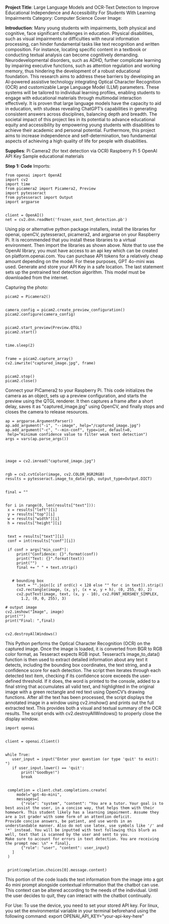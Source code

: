 **Project Title**: Large Language Models and OCR-Text Detection to Improve Educational Independence and Accessibility For Students With Learning Impairments 
Category: Computer Science
Cover Image:

**Introduction**:
Many young students with impairments, both physical and cognitive, face significant challenges in education. Physical disabilities, such as visual impairments or difficulties with neural information processing, can hinder fundamental tasks like text recognition and written composition. For instance, locating specific content in a textbook or conducting textual analysis can become cognitively demanding. Neurodevelopmental disorders, such as ADHD, further complicate learning by impairing executive functions, such as attention regulation and working memory, thus hindering the development of a robust educational foundation. This research aims to address these barriers by developing an AI-powered assistive technology integrating Optical Character Recognition (OCR) and customizable Large Language Model (LLM) parameters. These systems will be tailored to individual learning profiles, enabling students to engage with educational materials through multimodal interaction effectively. It is proven that large language models have the capacity to aid in education, with studeas revealing ChatGPT’s capabilities in generating consistent answers across disciplines, balancing depth and breadth. The societal impact of this project lies in its potential to advance educational equity and accessibility by empowering young students with disabilities to achieve their academic and personal potential. Furthermore, this project aims to increase independence and self-determination, two fundamental aspects of achieving a high quality of life for people with disabilities.

**Supplies**: 
Pi Camera2 (for text detection via OCR)
Raspberry Pi 5
OpenAI API Key
Sample educational materials

**Step 1: Code**
  Imports:
    
    from openai import OpenAI
    import cv2
    import time
    from picamera2 import Picamera2, Preview
    import pytesseract
    from pytesseract import Output
    import argparse 
    
    
    client = OpenAI()
    net = cv2.dnn.readNet('frozen_east_text_detection.pb')

Using pip or alternative python package installers, install the libraries for openai, openCV, pytesseract, picamera2, and argparse on your Raspberry Pi. It is recommended that you install these libraries to a virtual environment. Then import the libraries as shown above. Note that to use the OpenAI library, you must have access to an api key which can be created on platform.openai.com. You can purchase API tokens for a relatively cheap amount depending on the model. For these purposes, GPT 4o-mini was used. Generate and store your API Key in a safe location. The last statement sets up the pretrained text detection algorithm. This model must be downloaded from the internet. 

Capturing the photo: 


    picam2 = Picamera2()


    camera_config = picam2.create_preview_configuration()
    picam2.configure(camera_config)


    picam2.start_preview(Preview.QTGL)
    picam2.start()


    time.sleep(2)


    frame = picam2.capture_array()
    cv2.imwrite("captured_image.jpg", frame)


    picam2.stop()
    picam2.close()
  
Connect your PiCamera2 to your Raspberry Pi. This code initializes the camera as an object, sets up a preview configuration, and starts the preview using the QTGL renderer. It then captures a frame after a short delay, saves it as "captured_image.jpg" using OpenCV, and finally stops and closes the camera to release resources.





    ap = argparse.ArgumentParser()
    ap.add_argument("-i", "--image", help="/captured_image.jpg")
    ap.add_argument("-c", "--min-conf", type=int, default=0,
     help="minimum confidence value to filter weak text detection")
    args = vars(ap.parse_args())




    image = cv2.imread("captured_image.jpg")


    rgb = cv2.cvtColor(image, cv2.COLOR_BGR2RGB)
    results = pytesseract.image_to_data(rgb, output_type=Output.DICT)


    final = ""


    for i in range(0, len(results["text"])):
     x = results["left"][i]
     y = results["top"][i]
     w = results["width"][i]
     h = results["height"][i]


     text = results["text"][i]
     conf = int(results["conf"][i])
  
     if conf > args["min_conf"]:
         print("Confidence: {}".format(conf))
         print("Text: {}".format(text))
         print("")
         final += " " + text.strip()


       # bounding box
         text = "".join([c if ord(c) < 128 else "" for c in text]).strip()
         cv2.rectangle(image, (x, y), (x + w, y + h), (0, 255, 0), 2)
         cv2.putText(image, text, (x, y - 10), cv2.FONT_HERSHEY_SIMPLEX,
           1.2, (0, 0, 255), 3)
           
    # output image
    cv2.imshow("Image", image)
    print("")
    print("Final: ",final)
  
  
    cv2.destroyAllWindows()



This Python performs the Optical Character Recognition (OCR) on the captured image. Once the image is loaded, it is converted from BGR to RGB color format, as Tesseract expects RGB input. Tesseract’s image_to_data() function is then used to extract detailed information about any text it detects, including the bounding box coordinates, the text string, and a confidence score for each detection. The script then iterates through each detected text item, checking if its confidence score exceeds the user-defined threshold. If it does, the word is printed to the console, added to a final string that accumulates all valid text, and highlighted in the original image with a green rectangle and red text using OpenCV’s drawing functions. After all the text has been processed, the script displays the annotated image in a window using cv2.imshow() and prints out the full extracted text. This provides both a visual and textual summary of the OCR results. The script ends with cv2.destroyAllWindows() to properly close the display window. 



    import openai
  
  
    client = openai.Client()
  
  
    while True:
       user_input = input("Enter your question (or type 'quit' to exit): ")
       if user_input.lower() == 'quit':
           print("Goodbye!")
           break


     completion = client.chat.completions.create(
         model="gpt-4o-mini",
         messages=[
           {"role": "system", "content": "You are a tutor. Your goal is to best assist the user, in a concise way, that helps them with their homework. This student likely has a learning impairment. Assume they are a 1st grader with some form of an attention deficit.             Provide concise answers, be patient, and use words in an understandable manner. Also do not use latex, use symbols like '/' and '*' instead. You will be inputted with text following this blurb as well, text that is scanned by the user and sent to you.                 Make sure to account for errors in text detection. You are receiving the prompt now: \n" + final},
           {"role": "user", "content": user_input}
       ]
     )


     print(completion.choices[0].message.content)

This portion of the code loads the text information from the image into a gpt 4o mini prompt alongside contextual information that the chatbot can use. This context can be altered according to the needs of the individual. Until the user decides to quit, they can interact with the chatbot continually. 

For Use: To use the device, you need to set your stored API key. For linux, you set the environmental variable in your terminal beforehand using the following command: 
export OPENAI_API_KEY="your-api-key-here"



